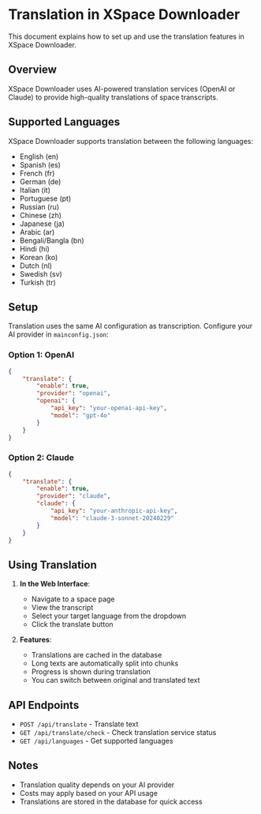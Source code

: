 # Translation in XSpace Downloader

This document explains how to set up and use the translation features in XSpace Downloader.

## Overview

XSpace Downloader uses AI-powered translation services (OpenAI or Claude) to provide high-quality translations of space transcripts.

## Supported Languages

XSpace Downloader supports translation between the following languages:

- English (en)
- Spanish (es)
- French (fr)
- German (de)
- Italian (it)
- Portuguese (pt)
- Russian (ru)
- Chinese (zh)
- Japanese (ja)
- Arabic (ar)
- Bengali/Bangla (bn)
- Hindi (hi)
- Korean (ko)
- Dutch (nl)
- Swedish (sv)
- Turkish (tr)

## Setup

Translation uses the same AI configuration as transcription. Configure your AI provider in `mainconfig.json`:

### Option 1: OpenAI

```json
{
    "translate": {
        "enable": true,
        "provider": "openai",
        "openai": {
            "api_key": "your-openai-api-key",
            "model": "gpt-4o"
        }
    }
}
```

### Option 2: Claude

```json
{
    "translate": {
        "enable": true,
        "provider": "claude",
        "claude": {
            "api_key": "your-anthropic-api-key",
            "model": "claude-3-sonnet-20240229"
        }
    }
}
```

## Using Translation

1. **In the Web Interface**:
   - Navigate to a space page
   - View the transcript
   - Select your target language from the dropdown
   - Click the translate button

2. **Features**:
   - Translations are cached in the database
   - Long texts are automatically split into chunks
   - Progress is shown during translation
   - You can switch between original and translated text

## API Endpoints

- `POST /api/translate` - Translate text
- `GET /api/translate/check` - Check translation service status
- `GET /api/languages` - Get supported languages

## Notes

- Translation quality depends on your AI provider
- Costs may apply based on your API usage
- Translations are stored in the database for quick access